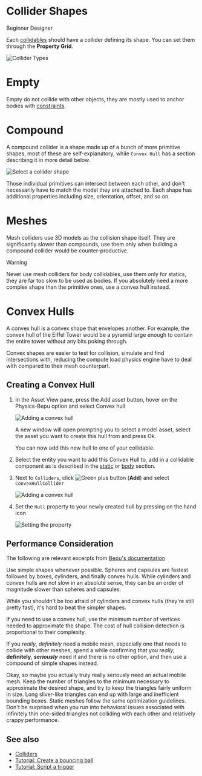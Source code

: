 # Collider Shapes

<span class="badge text-bg-primary">Beginner</span>
<span class="badge text-bg-success">Designer</span>

Each [collidables](colliders.md) should have a collider defining its shape. You can set them through the **Property Grid**.

![Collider Types](media/collider-types.png)

# Empty

Empty do not collide with other objects, they are mostly used to anchor bodies with [constraints](constraints.md).

# Compound

A compound collider is a shape made up of a bunch of more primitive shapes, most of these are self-explanatory, while `Convex Hull` has a section describing it in more detail below.

![Select a collider shape](media/compound-types.png)

Those individual primitives can intersect between each other, and don't necessarily have to match the model they are attached to. Each shape has additional properties including size, orientation, offset, and so on.

# Meshes

Mesh colliders use 3D models as the collision shape itself. They are significantly slower than compounds, use them only when building a compound collider would be counter-productive.

> [!WARNING]
> Never use mesh colliders for body collidables, use them only for statics, they are far too slow to be used as bodies. If you absolutely need a more complex shape than the primitive ones, use a convex hull instead.

# Convex Hulls

A convex hull is a convex shape that envelopes another. For example, the convex hull of the Eiffel Tower would be a pyramid large enough to contain the entire tower without any bits poking through.

Convex shapes are easier to test for collision, simulate and find intersections with, reducing the compute load physics engine have to deal with compared to their mesh counterpart.

## Creating a Convex Hull

1. In the Asset View pane, press the Add asset button, hover on the Physics-Bepu option and select Convex hull

   ![Adding a convex hull](media/convex-hull-add-asset.png)

   A new window will open prompting you to select a model asset, select the asset you want to create this hull from and press Ok.

   You can now add this new hull to one of your collidable.

2. Select the entity you want to add this Convex Hull to, add in a collidable component as is described in the [static](static-colliders.md) or [body](rigid-bodies.md) section.

3. Next to `Colliders`, click ![Green plus button](~/manual/game-studio/media/green-plus-icon.png) (**Add**) and select `ConvexHullCollider`

   ![Adding a convex hull](media/convex-hull-add-to-component.png)

4. Set the `Hull` property to your newly created hull by pressing on the hand icon

   ![Setting the property](media/convex-hull-set-hull.png)

## Performance Consideration

The following are relevant excerpts from [Bepu's documentation](https://github.com/bepu/bepuphysics2/blob/master/Documentation/PerformanceTips.md)

Use simple shapes whenever possible. Spheres and capsules are fastest followed by boxes, cylinders, and finally convex hulls. While cylinders and convex hulls are not slow in an absolute sense, they can be an order of magnitude slower than spheres and capsules.

While you shouldn't be too afraid of cylinders and convex hulls (they're still pretty fast), it's hard to beat the simpler shapes.

If you need to use a convex hull, use the minimum number of vertices needed to approximate the shape. The cost of hull collision detection is proportional to their complexity.

If you *really*, *definitely* need a mobile mesh, especially one that needs to collide with other meshes, spend a while confirming that you *really*, **definitely**, ***seriously*** need it and there is no other option, and then use a compound of simple shapes instead.

Okay, so maybe you actually truly really seriously need an actual mobile mesh. Keep the number of triangles to the minimum necessary to approximate the desired shape, and try to keep the triangles fairly uniform in size. Long sliver-like triangles can end up with large and inefficient bounding boxes. Static meshes follow the same optimization guidelines. Don't be surprised when you run into behavioral issues associated with infinitely thin one-sided triangles not colliding with each other and relatively crappy performance.

## See also

* [Colliders](colliders.md)
* [Tutorial: Create a bouncing ball](create-a-bouncing-ball.md)
* [Tutorial: Script a trigger](script-a-trigger.md)